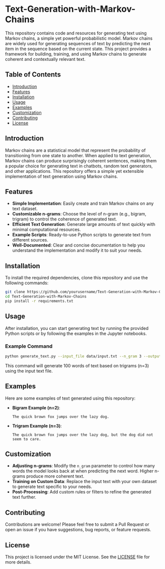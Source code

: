 # Text-Generation-with-Markov-Chains

This repository contains code and resources for generating text using Markov chains, a simple yet powerful probabilistic model. Markov chains are widely used for generating sequences of text by predicting the next item in the sequence based on the current state. This project provides a framework for building, training, and using Markov chains to generate coherent and contextually relevant text.

## Table of Contents

- [Introduction](#introduction)
- [Features](#features)
- [Installation](#installation)
- [Usage](#usage)
- [Examples](#examples)
- [Customization](#customization)
- [Contributing](#contributing)
- [License](#license)

## Introduction

Markov chains are a statistical model that represent the probability of transitioning from one state to another. When applied to text generation, Markov chains can produce surprisingly coherent sentences, making them a popular choice for generating text in chatbots, random text generators, and other applications. This repository offers a simple yet extensible implementation of text generation using Markov chains.

## Features

- **Simple Implementation**: Easily create and train Markov chains on any text dataset.
- **Customizable n-grams**: Choose the level of n-gram (e.g., bigram, trigram) to control the coherence of generated text.
- **Efficient Text Generation**: Generate large amounts of text quickly with minimal computational resources.
- **Example Scripts**: Ready-to-use Python scripts to generate text from different sources.
- **Well-Documented**: Clear and concise documentation to help you understand the implementation and modify it to suit your needs.

## Installation

To install the required dependencies, clone this repository and use the following commands:

```bash
git clone https://github.com/yourusername/Text-Generation-with-Markov-Chains.git
cd Text-Generation-with-Markov-Chains
pip install -r requirements.txt
```

## Usage

After installation, you can start generating text by running the provided Python scripts or by following the examples in the Jupyter notebooks.

### Example Command

```bash
python generate_text.py --input_file data/input.txt --n_gram 3 --output_length 100
```

This command will generate 100 words of text based on trigrams (n=3) using the input text file.

## Examples

Here are some examples of text generated using this repository:

- **Bigram Example (n=2)**:
  ```
  The quick brown fox jumps over the lazy dog.
  ```

- **Trigram Example (n=3)**:
  ```
  The quick brown fox jumps over the lazy dog, but the dog did not seem to care.
  ```

## Customization

- **Adjusting n-grams**: Modify the `n_gram` parameter to control how many words the model looks back at when predicting the next word. Higher n-grams produce more coherent text.
- **Training on Custom Data**: Replace the input text with your own dataset to generate text specific to your needs.
- **Post-Processing**: Add custom rules or filters to refine the generated text further.

## Contributing

Contributions are welcome! Please feel free to submit a Pull Request or open an issue if you have suggestions, bug reports, or feature requests.

## License

This project is licensed under the MIT License. See the [LICENSE](LICENSE) file for more details.
